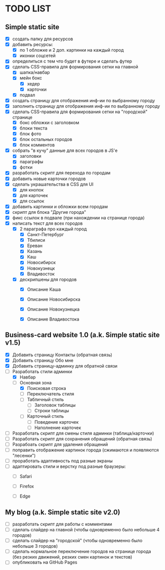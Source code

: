 # TODO LIST
## Simple static site
- [x] создать папку для ресурсов 
- [x] добавить ресурсы:
  - [x] по 1 обложке и 2 доп. картинки на каждый город
  - [x] иконки соцсетей
- [x] определиться с тем что будет в футере и сделать футер
- [x] сделать CSS-правила для формирования сетки на главной
  - [x] шапка/навбар
  - [x] мейн бокс
    - [x] хедер
    - [x] карточки
  - [x] подвал
- [x] создать страницу для отображения инф-ии по выбранному городу
- [x] заполнить страницу для отображения инф-ии по выбранному городу
- [x] сделать CSS-правила для формирования сетки на "городской" странице
  - [x] бокс обложки с заголовком
  - [x] блоки текста
  - [x] блок фото
  - [x] блок остальных городов
  - [x] блок комментов
- [x] собрать "в кучу" данные для всех городов в JS'е
  - [x] заголовки
  - [x] параграфы
  - [x] фотки
- [x] разработать скрипт для перехода по городам
- [x] добавить новые карточки городов
- [x] сделать украшательства в CSS для UI
  - [x] для кнопок
  - [x] для карточек
  - [x] для ссылок
- [x] добавить картинки и обложки всем городам
- [x] скрипт для блока "Другие города"
- [x] фикс ссылок в подвале (при нахождении на странице города)
- [x] написать текст для всех городов
  - [x] 2 параграфа про каждый город
    - [x] Санкт-Петербург
    - [x] Тбилиси
    - [x] Ереван
    - [x] Казань
    - [x] Каш
    - [x] Новосибирск
    - [x] Новокузнецк
    - [x] Владивосток
  - [x] дескрипшены для городов
    - [x] Описание Каша
    - [x] Описание Новосибирска
    - [x] Описание Новокузнецка
    - [x] Описание Владивостока


## Business-card website 1.0 (a.k. Simple static site v1.5)
- [x] Добавить страницу Контакты (обратная связь)
- [x] Добавить страницу Обо мне
- [x] Добавить страницу-админку для обратной связи
- [ ] Разработать стили админки
  - [x] Навбар
  - [ ] Основная зона
    - [x] Поисковая строка
    - [ ] Переключатель стиля
    - [ ] Табличный стиль
      - [ ] Заголовок таблицы
      - [ ] Строки таблицы
    - [ ] Карточный стиль
      - [ ] Поведение карточек
      - [ ] Наполнение карточек
- [ ] Разработать скрипт для смены стиля админки (таблица/карточки)
- [ ] Разработать скрипт для сохранения обращений (обратная связь)
- [ ] Разрабоать скрипт для удаления обращений
- [ ] поправить отображение картинок города (сжимаются и появляются "лесенки")
- [ ] проработать адаптивность под разные экраны
- [ ] адаптировать стили и верстку под разные браузеры:
  - [ ] Safari
  - [ ] Firefox
  - [ ] Edge


## My blog (a.k. Simple static site v2.0)
- [ ] разработать скрипт для работы с комментами
- [ ] сделать слайдер на главной (чтобы одновременно было небольше 4 городов)
- [ ] сделать слайдер на "городской" (чтобы одновременно было небольше 3 городов)
- [ ] сделать нормальное переключение городов на странице города (без резких движений, резких смен картинок и текстов)
- [ ] опубликовать на GitHub Pages